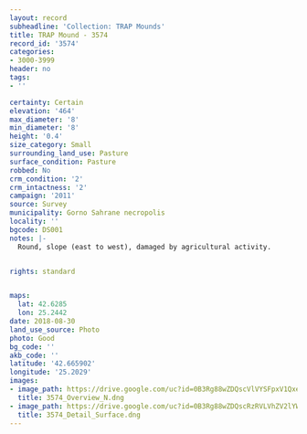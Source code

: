 ```yaml
---
layout: record
subheadline: 'Collection: TRAP Mounds'
title: TRAP Mound - 3574
record_id: '3574'
categories:
- 3000-3999
header: no
tags:
- ''

certainty: Certain
elevation: '464'
max_diameter: '8'
min_diameter: '8'
height: '0.4'
size_category: Small
surrounding_land_use: Pasture
surface_condition: Pasture
robbed: No
crm_condition: '2'
crm_intactness: '2'
campaign: '2011'
source: Survey
municipality: Gorno Sahrane necropolis
locality: ''
bgcode: DS001
notes: |-
  Round, slope (east to west), damaged by agricultural activity.


rights: standard


maps:
  lat: 42.6285
  lon: 25.2442
date: 2018-08-30
land_use_source: Photo
photo: Good
bg_code: ''
akb_code: ''
latitude: '42.665902'
longitude: '25.2029'
images:
- image_path: https://drive.google.com/uc?id=0B3Rg88wZDQscVlVYSFpxV1QxeFE
  title: 3574_Overview_N.dng
- image_path: https://drive.google.com/uc?id=0B3Rg88wZDQscRzRVLVhZV2lYWkU
  title: 3574_Detail_Surface.dng
---
```

